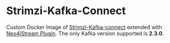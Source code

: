 # Strimzi-Kafka-Connect

Custom Docker Image of [Strimzi-Kafka-connect](https://strimzi.io/docs/master/#using-kafka-connect-with-plug-ins-str) extended with [Neo4jStream Plugin](https://neo4j.com/docs/labs/neo4j-streams/current/kafka-connect/).
The only Kafka version supported is **2.3.0**.
